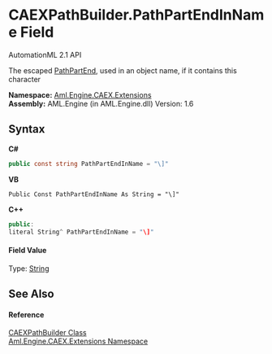 # CAEXPathBuilder.PathPartEndInName Field
AutomationML 2.1 API 

The escaped <a href="F_Aml_Engine_CAEX_Extensions_CAEXPathBuilder_PathPartEnd">PathPartEnd</a>, used in an object name, if it contains this character

**Namespace:**&nbsp;<a href="N_Aml_Engine_CAEX_Extensions">Aml.Engine.CAEX.Extensions</a><br />**Assembly:**&nbsp;AML.Engine (in AML.Engine.dll) Version: 1.6

## Syntax

**C#**<br />
``` C#
public const string PathPartEndInName = "\]"
```

**VB**<br />
``` VB
Public Const PathPartEndInName As String = "\]"
```

**C++**<br />
``` C++
public:
literal String^ PathPartEndInName = "\]"
```


#### Field Value
Type: <a href="https://docs.microsoft.com/dotnet/api/system.string" target="_parent" rel="noopener noreferrer">String</a>

## See Also


#### Reference
<a href="T_Aml_Engine_CAEX_Extensions_CAEXPathBuilder">CAEXPathBuilder Class</a><br /><a href="N_Aml_Engine_CAEX_Extensions">Aml.Engine.CAEX.Extensions Namespace</a><br />